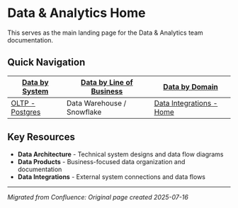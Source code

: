 # Data & Analytics Home

This serves as the main landing page for the Data & Analytics team documentation.

## Quick Navigation

| [Data by System](../../data-products/data-by-system/README.md) | [Data by Line of Business](../../data-products/data-by-line-of-business/README.md) | [Data by Domain](../../data-products/data-by-domain/README.md) |
| --- | --- | --- |
| [OLTP - Postgres](../oltp-postgres/oltp-postgres-main/README.md) | Data Warehouse / Snowflake | [Data Integrations - Home](../../data-integrations/README.md) |

## Key Resources

- **Data Architecture** - Technical system designs and data flow diagrams
- **Data Products** - Business-focused data organization and documentation  
- **Data Integrations** - External system connections and data flows

---
*Migrated from Confluence: Original page created 2025-07-16*